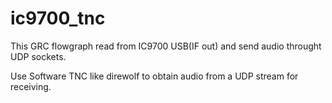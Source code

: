 # ic9700_tnc
This GRC flowgraph read from IC9700 USB(IF out) and send audio throught UDP sockets. 

Use Software TNC like direwolf to obtain audio from a UDP stream for receiving.
